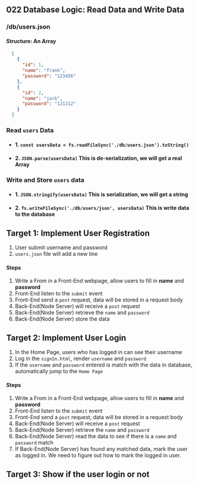 ## 022 Database Logic: Read Data and Write Data

### /db/users.json
#### Structure: An Array
```json
  [
    {
      "id": 1,
      "name": "frank",
      "password": "123456"
    },
    {
      "id": 2,
      "name": "jack",
      "password": "121212"
    }
  ]
```
### Read ```users``` Data
- #### 1. ```const usersData = fs.readFileSync('./db/users.json').toString()```
- #### 2. ```JSON.parse(usersData)``` This is de-serialization, we will get a real Array

### Write and Store ```users``` data
- #### 1. ```JSON.stringify(usersData)``` This is serialization, we will get a string
- #### 2. ```fs.writeFileSync('./db/users/json', usersData)```  This is write data to the database

## Target 1: Implement User Registration
1. User submit username and password
2. ```users.json``` file will add a new line

#### Steps
1.  Write a From in a Front-End webpage, allow users to fill in **name** and **password**
2.  Front-End listen to the ```submit``` event
3.  Front-End send a ```post``` request, data will be stored in a request body
4.  Back-End(Node Server) will receive a ```post``` request
5.  Back-End(Node Server) retrieve the ```name``` and ```password```
6.  Back-End(Node Server) store the data

## Target 2: Implement User Login
1. In the Home Page, users who has logged in can see their username
2. Log in the ```signIn.html```, render ```username``` and ```password```
3. If the ```username``` and ```password``` entered is match with the data in database, automatically jump to the ```Home Page```

#### Steps
1.  Write a From in a Front-End webpage, allow users to fill in **name** and **password**
2.  Front-End listen to the ```submit``` event
3.  Front-End send a ```post``` request, data will be stored in a request body
4.  Back-End(Node Server) will receive a ```post``` request
5.  Back-End(Node Server) retrieve the ```name``` and ```password```
6.  Back-End(Node Server) read the data to see if there is a ```name``` and ```password``` match
7.  If Back-End(Node Server) has found any matched data, mark the user as logged in. We need to figure out how to mark the logged in user.

## Target 3: Show if the user login or not

